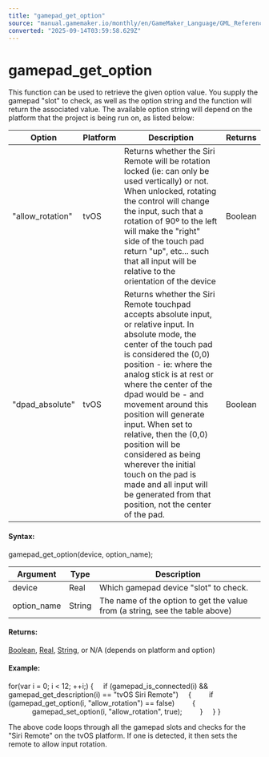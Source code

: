 ```yaml
---
title: "gamepad_get_option"
source: "manual.gamemaker.io/monthly/en/GameMaker_Language/GML_Reference/Game_Input/GamePad_Input/gamepad_get_option.htm"
converted: "2025-09-14T03:59:58.629Z"
---
```


# gamepad\_get\_option

This function can be used to retrieve the given option value. You supply the gamepad "slot" to check, as well as the option string and the function will return the associated value. The available option string will depend on the platform that the project is being run on, as listed below:

| Option | Platform | Description | Returns |
| --- | --- | --- | --- |
| "allow_rotation" | tvOS | Returns whether the Siri Remote will be rotation locked (ie: can only be used vertically) or not. When unlocked, rotating the control will change the input, such that a rotation of 90º to the left will make the "right" side of the touch pad return "up", etc... such that all input will be relative to the orientation of the device | Boolean |
| "dpad_absolute" | tvOS | Returns whether the Siri Remote touchpad accepts absolute input, or relative input. In absolute mode, the center of the touch pad is considered the (0,0) position - ie: where the analog stick is at rest or where the center of the dpad would be - and movement around this position will generate input. When set to relative, then the (0,0) position will be considered as being wherever the initial touch on the pad is made and all input will be generated from that position, not the center of the pad. | Boolean |

#### Syntax:

gamepad\_get\_option(device, option\_name);

| Argument | Type | Description |
| --- | --- | --- |
| device | Real | Which gamepad device "slot" to check. |
| option_name | String | The name of the option to get the value from (a string, see the table above) |

#### Returns:

[Boolean](../../../../../../../GameMaker_Language/GML_Overview/Data_Types.md), [Real](../../../../../../../GameMaker_Language/GML_Overview/Data_Types.md), [String](../../../../../../../GameMaker_Language/GML_Overview/Data_Types.md), or N/A (depends on platform and option)

#### Example:

for(var i = 0; i < 12; ++i;)
{
    if (gamepad\_is\_connected(i) && gamepad\_get\_description(i) == "tvOS Siri Remote")
    {
        if (gamepad\_get\_option(i, "allow\_rotation") == false)
        {
            gamepad\_set\_option(i, "allow\_rotation", true);
        }
    }
}

The above code loops through all the gamepad slots and checks for the "Siri Remote" on the tvOS platform. If one is detected, it then sets the remote to allow input rotation.